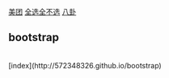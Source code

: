 [美团](http://572348326.github.io/html+css/美团.html)
[全选全不选](http://572348326.github.io/javascript/全选全不选效果.html)
[八卦](http://572348326.github.io/html+css/八卦.html)
<h2>bootstrap</h2><br/>
[index](http://572348326.github.io/bootstrap)
